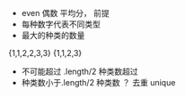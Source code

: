 - even 偶数 平均分， 前提
- 每种数字代表不同类型
- 最大的种类的数量

{1,1,2,2,3,3}
{1,1,2,3}

- 不可能超过 .length/2
  种类数超过
- 种类数小于.length/2
  种类数 ？ 去重 unique 